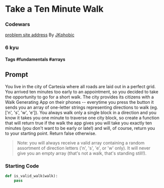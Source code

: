 # Take a Ten Minute Walk

### Codewars

[problem site address](https://www.codewars.com/kata/take-a-ten-minute-walk)
By [JKphobic](https://www.codewars.com/users/JKphobic)

### 6 kyu
#### Tags #fundamentals #arrays

## Prompt

You live in the city of Cartesia where all roads are laid out in a perfect grid. You arrived ten minutes too early to an appointment, so you decided to take the opportunity to go for a short walk. The city provides its citizens with a Walk Generating App on their phones -- everytime you press the button it sends you an array of one-letter strings representing directions to walk (eg. ['n', 's', 'w', 'e']). You always walk only a single block in a direction and you know it takes you one minute to traverse one city block, so create a function that will return true if the walk the app gives you will take you exactly ten minutes (you don't want to be early or late!) and will, of course, return you to your starting point. Return false otherwise.

> Note: you will always receive a valid array containing a random assortment of direction letters ('n', 's', 'e', or 'w' only). It will never give you an empty array (that's not a walk, that's standing still!).

### Starting Code

```python
def is_valid_walk(walk):
    pass
```
